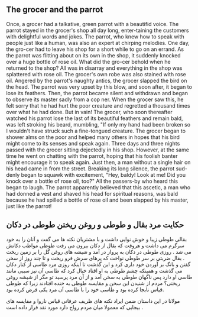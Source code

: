 ## The grocer and the parrot

Once, a grocer had a talkative, green parrot with a beautifid voice.
The parrot stayed in the grocer's shop all day long, enter-taining the customers with delightful words and jokes.
The parrot, who knew how to speak with people just like a human, was also an expert at chirping melodies.
One day, the gro-cer had to leave his shop for a short while to go on an errand.
As the parrot was flitting about on its own in the shop, it suddenly knocked over a huge bottle of rose oil.
What did the gro-cer behold when he returned to the shop?
All was in disarray and everything in the shop was splattered with rose oil.
The grocer's own robe was also stained with rose oil.
Angered by the parrot's naughty antics, the grocer slapped the bird on the head.
The parrot was very upset by this blow, and soon after, it began to lose its feathers. 
Then, the parrot became silent and withdrawn and began to observe its master sadly from a cop ner. 
When the grocer saw this, he felt sorry that he had hurt the poor creature and regretted a thousand times over what he had done. 
But in vain! The grocer, who soon thereafter watched his parrot lose the last of its beautiful feathers and remain bald, 
was left stroking his beard, mumbling, "If only my hand had been broken so I wouldn't have struck such a fine-tongued creature. 
The grocer began to shower alms on the poor and helped many others in hopes that his bird might come to its senses and speak again. 
Three days and three nights passed with the grocer sitting dejectedly in his shop. However, at the same time he went on chatting with the parrot, 
hoping that his foolish banter might encourage it to speak again. 
Just then, a man without a single hair on his head came in from the street. 
Breaking its long silence, the parrot sud-denly began to squawk with excitement, 
"Hey, baldy! Look at me! Did you knock over a bottle of rose oil, too?" 
All the passers-by who heard this began to laugh.
The parrot apparently believed that this ascetic, a man who had donned a vest and shaved his head for spiritual reasons, 
was bald because he had spilled a bottle of rose oil and been slapped by his master, just like the parrot! 

## حکایت مرد بقال و طوطی و روغن ریختن طوطی در دکان 

بقالی طوطی زیبا و خوش نوایی داشت و با مشتریان نکته ها می گفت و آنان را به خود سرگرم می داشت و هروقت که بقال از دکان بیرون می رفت طوطی مواظب دکانش می شد . 
روزی طوطی در دکان به پرواز در آمد و شیشه های روغن گل را بر زمین ریخت . بقال ضربتی بر سر طوطی نواخت که پرهای سرش فرو ریخت و تا چند روز از سخن گفتن و بانگ بر آوردن خود داری کرد و این گذشت تا اینکه روزی مرد طاسی از کنار دکان می گذشت و همینکه چشم طوطی به او اقتاد خیال کرد که طاسی آن نیز سببی مانند طاسی او دارد پس ناگهان طوطی به سخن آمد و از آن مرد پرسید تو مگر از شیشه روغن ریختی؟ مردم از شنیدن این سخن و مقایسه طوطی به خنده افتادند زیرا که طوطی قیاس نابجا کرده بود و طاسی خود را با طاسی آن مرد یکی فرض کرده بود.

مولانا در این داستان ضمن ایراد نکته های ظریف عرفانی قیاس ناروا و مقایسه های بیجایی که معمولا میان مردم رواج دارد مورد نقد قرار داده است .
